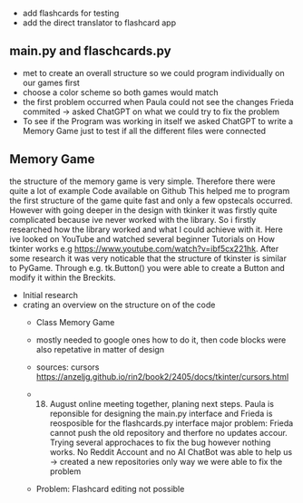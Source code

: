 - add flashcards for testing
- add the direct translator to flashcard app
## main.py and flaschcards.py
- met to create an overall structure so we could program individually on our games first
- choose a color scheme so both games would match 
- the first problem occurred when Paula could not see the changes Frieda commited -> asked ChatGPT on what we could try to fix the problem
- To see if the Program was working in itself we asked ChatGPT to write a Memory Game just to test if all the different files were connected

## Memory Game 
the structure of the memory game is very simple. Therefore there were quite a lot of example Code available on Github
This helped me to program the first structure of the game quite fast and only a few opstecals occurred. However with going deeper
in the design with tkinker it was firstly quite complicated because ive never worked with the library. So i firstly researched how the 
library worked and what I could achieve with it. Here ive looked on YouTube and watched several beginner Tutorials on How tkinter works e.g
https://www.youtube.com/watch?v=ibf5cx221hk. After some research it was very noticable that the structure of tkinster is similar to PyGame. 
Through e.g. tk.Button() you were able to create a Button and modify it within the Breckits. 


- Initial research
- crating an overview on the structure on of the code 
  - Class Memory Game
  - mostly needed to google ones how to do it, then code blocks were also repetative in matter of design

  - sources: cursors https://anzeljg.github.io/rin2/book2/2405/docs/tkinter/cursors.html
 
  - 18. August
        online meeting together, planing next steps. Paula is reponsible for designing the main.py interface and Frieda is reosposible for the flashcards.py interface
        major problem: Frieda cannot push the old repository and therfore no updates accour. Trying several approchaces to fix the bug however nothing works. No Reddit Account and no AI ChatBot was able to help us -> created a new repositories only way we were able to fix the problem
  - Problem: Flashcard editing not possible
